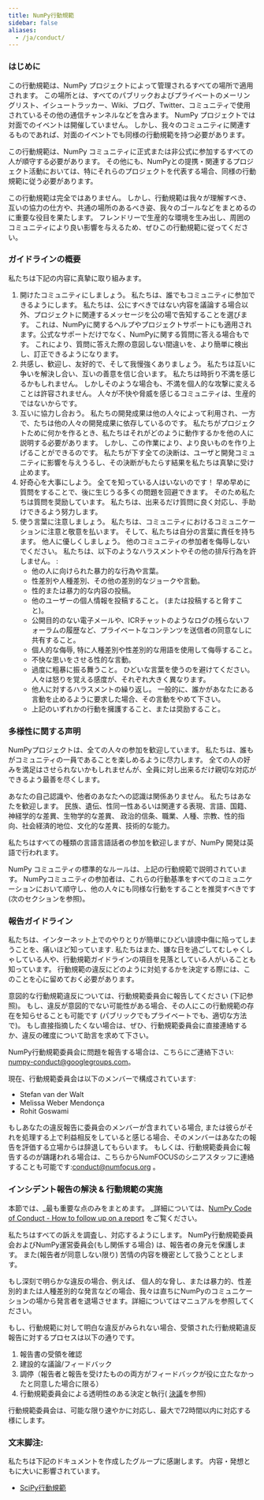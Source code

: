 ```yaml
---
title: NumPy行動規範
sidebar: false
aliases:
  - /ja/conduct/
---
```


### はじめに

この行動規範は、NumPy プロジェクトによって管理されるすべての場所で適用されます。 この場所とは、すべてのパブリックおよびプライベートのメーリングリスト、イシュートラッカー、Wiki、ブログ、Twitter、コミュニティで使用されているその他の通信チャンネルなどを含みます。 NumPy プロジェクトでは対面でのイベントは開催していません。 しかし、我々のコミュニティに関連するものであれば、対面のイベントでも同様の行動規範を持つ必要があります。

この行動規範は、NumPy コミュニティに正式または非公式に参加するすべての人が順守する必要があります。 その他にも、NumPyとの提携・関連するプロジェクト活動においては、特にそれらのプロジェクトを代表する場合、同様の行動規範に従う必要があります。

この行動規範は完全ではありません。 しかし、行動規範は我々が理解すべき、互いの協力の仕方や、共通の場所のあるべき姿、我々のゴールなどをまとめるのに重要な役目を果たします。 フレンドリーで生産的な環境を生み出し、周囲のコミュニティにより良い影響を与えるため、ぜひこの行動規範に従ってください。

### ガイドラインの概要

私たちは下記の内容に真摯に取り組みます。

1. 開けたコミュニティにしましょう。 私たちは、誰でもコミュニティに参加できるようにします。 私たちは、公にすべきではない内容を議論する場合以外、プロジェクトに関連するメッセージを公の場で告知することを選びます。 これは、NumPyに関するヘルプやプロジェクトサポートにも適用されます。公式なサポートだけでなく、NumPyに関する質問に答える場合もです。 これにより、質問に答えた際の意図しない間違いを、より簡単に検出し、訂正できるようになります。
2. 共感し、歓迎し、友好的で、そして我慢強くありましょう。 私たちは互いに争いを解決し合い、互いの善意を信じ合います。 私たちは時折り不満を感じるかもしれません。 しかしそのような場合も、不満を個人的な攻撃に変えることは許容されません。 人々が不快や脅威を感じるコミュニティは、生産的ではないからです。
3. 互いに協力し合おう。 私たちの開発成果は他の人々によって利用され、一方で、たちは他の人々の開発成果に依存しているのです。 私たちがプロジェクトために何かを作るとき、私たちはそれがどのように動作するかを他の人に説明する必要があります。 しかし、この作業により、より良いものを作り上げることができるのです。 私たちが下す全ての決断は、ユーザと開発コミュニティに影響を与えうるし、その決断がもたらす結果を私たちは真摯に受け止めます。
4. 好奇心を大事にしよう。 全てを知っている人はいないのです！ 早め早めに質問をすることで、後に生じうる多くの問題を回避できます。 そのため私たちは質問を奨励しています。 私たちは、出来るだけ質問に良く対応し、手助けできるよう努力します。
5. 使う言葉に注意しましょう。 私たちは、コミュニティにおけるコミュニケーションに注意と敬意を払います。 そして、私たちは自分の言葉に責任を持ちます。 他人に優しくしましょう。 他のコミュニティの参加者を侮辱しないでください。 私たちは、以下のようなハラスメントやその他の排斥行為を許しません。 :
    * 他の人に向けられた暴力的な行為や言葉。
    * 性差別や人種差別、その他の差別的なジョークや言動。
    * 性的または暴力的な内容の投稿。
    * 他のユーザーの個人情報を投稿すること。 (または投稿すると脅すこと)。
    * 公開目的のない電子メールや、ICRチャットのようなログの残らないフォーラムの履歴など、プライベートなコンテンツを送信者の同意なしに共有すること。
    * 個人的な侮辱, 特に人種差別や性差別的な用語を使用して侮辱すること。
    * 不快な思いをさせる性的な言動。
    * 過度に粗暴に振る舞うこと。 ひどいな言葉を使うのを避けてください。 人々は怒りを覚える感度が、それぞれ大きく異なります。
    * 他人に対するハラスメントの繰り返し。 一般的に、誰かがあなたにある言動を止めるように要求した場合、その言動をやめて下さい。
    * 上記のいずれかの行動を擁護すること、または奨励すること。

### 多様性に関する声明

NumPyプロジェクトは、全ての人々の参加を歓迎しています。 私たちは、誰もがコミュニティの一員であることを楽しめるように尽力します。 全ての人の好みを満足はさせられないかもしれませんが、全員に対し出来るだけ親切な対応ができるよう最善を尽くします。

あなたの自己認識や、他者のあなたへの認識は関係ありません。 私たちはあなたを歓迎します。 民族、遺伝、性同一性あるいは関連する表現、言語、国籍、神経学的な差異、生物学的な差異、 政治的信条、職業、人種、宗教、性的指向、社会経済的地位、文化的な差異、技術的な能力。

私たちはすべての種類の言語言語話者の参加を歓迎しますが、NumPy 開発は英語で行われます。

NumPy コミュニティの標準的なルールは、上記の行動規範で説明されています。 NumPyコミュニティの参加者は、これらの行動基準をすべてのコミュニケーションにおいて順守し、他の人々にも同様な行動をすることを推奨すべきです (次のセクションを参照)。

### 報告ガイドライン

私たちは、インターネット上でのやりとりが簡単にひどい誹謗中傷に陥ってしまうことを、痛いほど知っています. 私たちはまた、嫌な日を過ごしてむしゃくしゃしている人や、行動規範ガイドラインの項目を見落としている人がいることも知っています。 行動規範の違反にどのように対処するかを決定する際には、このことを心に留めておく必要があります。

意図的な行動規範違反については、行動規範委員会に報告してください (下記参照)。 もし、違反が意図的でない可能性がある場合、その人にこの行動規範の存在を知らせることも可能です (パブリックでもプライベートでも、適切な方法で)。 もし直接指摘したくない場合は、ぜひ、行動規範委員会に直接連絡するか、違反の確度について助言を求めて下さい。

NumPy行動規範委員会に問題を報告する場合は、こちらにご連絡下さい: numpy-conduct@googlegroups.com。

現在、行動規範委員会は以下のメンバーで構成されています:

* Stefan van der Walt
* Melissa Weber Mendonça
* Rohit Goswami

もしあなたの違反報告に委員会のメンバーが含まれている場合, または彼らがそれを処理する上で利益相反をしていると感じる場合、そのメンバーはあなたの報告を評価する立場からは辞退してもらいます。 もしくは、行動規範委員会に報告するのが躊躇われる場合は、こちらからNumFOCUSのシニアスタッフに連絡することも可能です:[conduct@numfocus.org](https://numfocus.org/code-of-conduct#persons-responsible) 。

### インシデント報告の解決 & 行動規範の実施

本節では、_最も重要な点のみをまとめます。 _詳細については、[NumPy Code of Conduct - How to follow up on a report](report-handling-manual) をご覧ください。

私たちはすべての訴えを調査し、対応するようにします。 NumPy行動規範委員会およびNumPy運営委員会(もし関係する場合) は、報告者の身元を保護します。 また(報告者が同意しない限り) 苦情の内容を機密として扱うこととします。

もし深刻で明らかな違反の場合、例えば、 個人的な脅し、または暴力的、性差別的または人種差別的な発言などの場合、我々は直ちにNumPyのコミュニケーションの場から発言者を退場させます。詳細についてはマニュアルを参照してください。

もし、行動規範に対して明白な違反がみられない場合、受領された行動規範違反報告に対するプロセスは以下の通りです。

1. 報告書の受領を確認
2. 建設的な議論/フィードバック
3. 調停（報告者と報告を受けたものの両方がフィードバックが役に立たなかったと同意した場合に限る）
4. 行動規範委員会による透明性のある決定と執行( [決議](report-handling-manual/#resolutions)を参照)

行動規範委員会は、可能な限り速やかに対応し、最大で72時間以内に対応する様にします。

### 文末脚注:

私たちは下記のドキュメントを作成したグループに感謝します。 内容・発想ともに大いに影響されています。

- [SciPy行動規範](https://docs.scipy.org/doc/scipy/dev/conduct/code_of_conduct.html)
